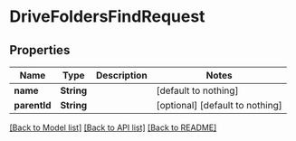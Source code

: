 # DriveFoldersFindRequest


## Properties
Name | Type | Description | Notes
------------ | ------------- | ------------- | -------------
**name** | **String** |  | [default to nothing]
**parentId** | **String** |  | [optional] [default to nothing]


[[Back to Model list]](../README.md#models) [[Back to API list]](../README.md#api-endpoints) [[Back to README]](../README.md)


